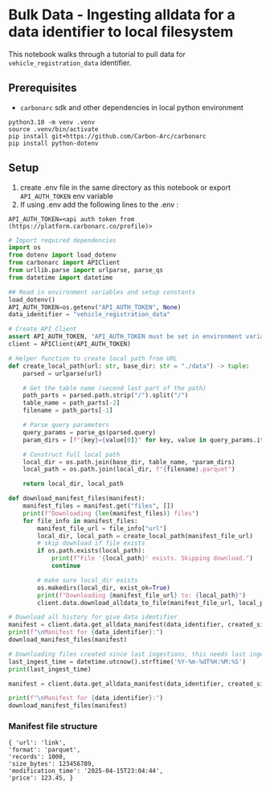 # Bulk Data - Ingesting alldata for a data identifier to local filesystem

This notebook walks through a tutorial to pull data for `vehicle_registration_data` identifier.

## Prerequisites
- `carbonarc` sdk and other dependencies in local python environment

```
python3.10 -m venv .venv
source .venv/bin/activate
pip install git+https://github.com/Carbon-Arc/carbonarc
pip install python-dotenv
```

## Setup

1. create .env file in the same directory as this notebook or export `API_AUTH_TOKEN` env variable
2. If using .env add the following lines to the .env :

```
API_AUTH_TOKEN=<api auth token from (https://platform.carbonarc.co/profile)>
```


```python
# Import required dependencies
import os
from dotenv import load_dotenv
from carbonarc import APIClient
from urllib.parse import urlparse, parse_qs
from datetime import datetime
```


```python
## Read in environment variables and setup constants
load_dotenv()
API_AUTH_TOKEN=os.getenv("API_AUTH_TOKEN", None)
data_identifier = "vehicle_registration_data"
```


```python
# Create API Client
assert API_AUTH_TOKEN, "API_AUTH_TOKEN must be set in environment variables"
client = APIClient(API_AUTH_TOKEN)
```


```python
# Helper function to create local path from URL
def create_local_path(url: str, base_dir: str = "./data") -> tuple:
    parsed = urlparse(url)

    # Get the table name (second last part of the path)
    path_parts = parsed.path.strip("/").split("/")
    table_name = path_parts[-2]
    filename = path_parts[-1]

    # Parse query parameters
    query_params = parse_qs(parsed.query)
    param_dirs = [f"{key}={value[0]}" for key, value in query_params.items()]

    # Construct full local path
    local_dir = os.path.join(base_dir, table_name, *param_dirs)
    local_path = os.path.join(local_dir, f"{filename}.parquet")

    return local_dir, local_path

def download_manifest_files(manifest):
    manifest_files = manifest.get("files", [])
    print(f"Downloading {len(manifest_files)} files")
    for file_info in manifest_files:
        manifest_file_url = file_info["url"]
        local_dir, local_path = create_local_path(manifest_file_url)
        # skip download if file exists
        if os.path.exists(local_path):
            print(f"File '{local_path}' exists. Skipping download.")
            continue

        # make sure local_dir exists
        os.makedirs(local_dir, exist_ok=True)
        print(f"Downloading {manifest_file_url} to: {local_path}")
        client.data.download_alldata_to_file(manifest_file_url, local_path)  
```


```python
# Download all history for give data identifier
manifest = client.data.get_alldata_manifest(data_identifier, created_since=None)
print(f"\nManifest for {data_identifier}:")
download_manifest_files(manifest)
```


```python
# Downloading files created since last ingestions, this needs last ingestion time
last_ingest_time = datetime.utcnow().strftime('%Y-%m-%dT%H:%M:%S')
print(last_ingest_time)

manifest = client.data.get_alldata_manifest(data_identifier, created_since=last_ingest_time)

print(f"\nManifest for {data_identifier}:")
download_manifest_files(manifest)
```

### Manifest file structure

```
{ 'url': 'link',
'format': 'parquet',
'records': 1000,
'size_bytes': 123456789,
'modification_time': '2025-04-15T23:04:44',
'price': 123.45, }
